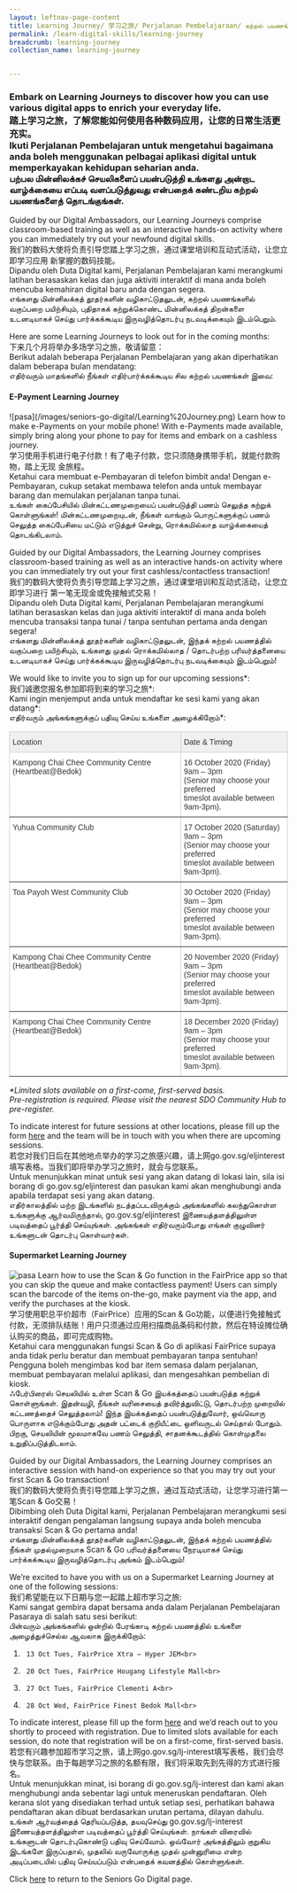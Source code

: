 ```yaml
---
layout: leftnav-page-content
title: Learning Journey/ 学习之旅/ Perjalanan Pembelajaraan/ கற்றல் பயணங்கள்
permalink: /learn-digital-skills/learning-journey
breadcrumb: learning-journey
collection_name: learning-journey


---
```

<h3>Embark on Learning Journeys to discover how you can use various digital apps to enrich your everyday life.<br>
踏上学习之旅，了解您能如何使用各种数码应用，让您的日常生活更充实。<br>
Ikuti Perjalanan Pembelajaran untuk mengetahui bagaimana anda boleh menggunakan pelbagai aplikasi digital untuk memperkayakan kehidupan seharian anda.<br>
பற்பல மின்னிலக்கச் செயலிகளைப் பயன்படுத்தி உங்களது அன்றாட வாழ்க்கையை எப்படி வளப்படுத்துவது என்பதைக் கண்டறிய கற்றல் பயணங்களைத் தொடங்குங்கள்.</h3>

Guided by our Digital Ambassadors, our Learning Journeys comprise classroom-based training as well as an interactive hands-on activity where you can immediately try out your newfound digital skills.<br>
我们的数码大使将负责引导您踏上学习之旅，通过课堂培训和互动式活动，让您立即学习应用
新掌握的数码技能。<br>
Dipandu oleh Duta Digital kami, Perjalanan Pembelajaran kami merangkumi latihan berasaskan kelas
dan juga aktiviti interaktif di mana anda boleh mencuba kemahiran digital baru anda dengan segera.<br>
எங்களது மின்னிலக்கத் தூதர்களின் வழிகாட்டுதலுடன், கற்றல் பயணங்களில் வகுப்பறை பயிற்சியும், புதிதாகக்
கற்றுக்கொண்ட மின்னிலக்கத் திறன்களை உடனடியாகச் செய்து பார்க்கக்கூடிய இருவழித்தொடர்பு
நடவடிக்கையும் இடம்பெறும்.<br>

Here are some Learning Journeys to look out for in the coming months:<br>
下来几个月将举办多场学习之旅，敬请留意：<br>
Berikut adalah beberapa Perjalanan Pembelajaran yang akan diperhatikan dalam beberapa bulan
mendatang:<br>
எதிர்வரும் மாதங்களில் நீங்கள் எதிர்பார்க்கக்கூடிய சில கற்றல் பயணங்கள் இவை:<br>

<h4>E-Payment Learning Journey</h4>
![pasa](/images/seniors-go-digital/Learning%20Journey.png)
Learn how to make e-Payments on your mobile phone! With e-Payments made available, simply bring along your phone to pay for items and embark on a cashless journey.<br>
学习使用手机进行电子付款！有了电子付款，您只须随身携带手机，就能付款购物，踏上无现
金旅程。<br>
Ketahui cara membuat e-Pembayaran di telefon bimbit anda! Dengan e-Pembayaran, cukup setakat
membawa telefon anda untuk membayar barang dan memulakan perjalanan tanpa tunai.<br>
உங்கள் கைப்பேசியில் மின்கட்டணமுறையைப் பயன்படுத்தி பணம் செலுத்த கற்றுக் கொள்ளுங்கள்!
மின்கட்டணமுறையுடன், நீங்கள் வாங்கும் பொருட்களுக்குப் பணம் செலுத்த கைப்பேசியை மட்டும் எடுத்துச்
சென்று, ரொக்கமில்லாத வாழ்க்கையைத் தொடங்கிடலாம்.<br>
  
Guided by our Digital Ambassadors, the Learning Journey comprises classroom-based training as well as an interactive hands-on activity where you can immediately try out your first cashless/contactless transaction!<br>
我们的数码大使将负责引导您踏上学习之旅，通过课堂培训和互动式活动，让您立即学习进行
第一笔无现金或免接触式交易！<br>
Dipandu oleh Duta Digital kami, Perjalanan Pembelajaran merangkumi latihan berasaskan kelas dan
juga aktiviti interaktif di mana anda boleh mencuba transaksi tanpa tunai / tanpa sentuhan pertama
anda dengan segera!<br>
எங்களது மின்னிலக்கத் தூதர்களின் வழிகாட்டுதலுடன், இந்தக் கற்றல் பயணத்தில் வகுப்பறை பயிற்சியும்,
உங்களது முதல் ரொக்கமில்லாத / தொடர்பற்ற பரிவர்த்தனையை உடனடியாகச் செய்து பார்க்கக்கூடிய
இருவழித்தொடர்பு நடவடிக்கையும் இடம்பெறும்!<br>

We would like to invite you to sign up for our upcoming sessions*:<br>
我们诚邀您报名参加即将到来的学习之旅*:<br>
Kami ingin menjemput anda untuk mendaftar ke sesi kami yang akan datang*:<br>
எதிர்வரும் அங்கங்களுக்குப் பதிவு செய்ய உங்களை அழைக்கிறோம்*:<br>

<style type="text/css">
.tg  {border-collapse:collapse;border-spacing:0;}
.tg td{border-color:black;border-style:solid;border-width:1px;font-family:Arial, sans-serif;font-size:14px;
  overflow:hidden;padding:10px 5px;word-break:normal;}
.tg th{border-color:black;border-style:solid;border-width:1px;font-family:Arial, sans-serif;font-size:14px;
  font-weight:normal;overflow:hidden;padding:10px 5px;word-break:normal;}
.tg .tg-l2bf{background-color:#FFF;color:#222;font-weight:bold;text-align:left;vertical-align:top}
.tg .tg-tsok{background-color:#FFF;color:#222;text-align:left;vertical-align:top}
@media screen and (max-width: 767px) {.tg {width: auto !important;}.tg col {width: auto !important;}.tg-wrap {overflow-x: auto;-webkit-overflow-scrolling: touch;}}</style>
<style type="text/css">
.tg  {border-collapse:collapse;border-color:#ccc;border-spacing:0;}
.tg td{background-color:#fff;border-color:#ccc;border-style:solid;border-width:1px;color:#333;
  font-family:Arial, sans-serif;font-size:14px;overflow:hidden;padding:10px 5px;word-break:normal;}
.tg th{background-color:#f0f0f0;border-color:#ccc;border-style:solid;border-width:1px;color:#333;
  font-family:Arial, sans-serif;font-size:14px;font-weight:normal;overflow:hidden;padding:10px 5px;word-break:normal;}
.tg .tg-0pky{border-color:inherit;text-align:left;vertical-align:top}
</style>
<table class="tg">
<thead>
  <tr>
    <th class="tg-0pky">Location</th>
    <th class="tg-0pky">Date &amp; Timing</th>
  </tr>
</thead>
<tbody>
  <tr>
    <td class="tg-0pky">Kampong Chai Chee Community Centre (Heartbeat@Bedok)</td>
    <td class="tg-0pky">16 October 2020 (Friday)<br>9am – 3pm<br>(Senior may choose your preferred<br>timeslot available between 9am-3pm).</td>
  </tr>
  <tr>
    <td class="tg-0pky">Yuhua Community Club</td>
    <td class="tg-0pky">17 October 2020 (Saturday)<br>9am – 3pm<br>(Senior may choose your preferred<br>timeslot available between 9am-3pm).</td>
  </tr>
   <tr>
    <td class="tg-0pky">Toa Payoh West Community Club</td>
    <td class="tg-0pky">30 October 2020 (Friday)<br>9am – 3pm<br>(Senior may choose your preferred<br>timeslot available between 9am-3pm).</td>
  </tr>
  <tr>
    <td class="tg-0pky">Kampong Chai Chee Community Centre (Heartbeat@Bedok)</td>
    <td class="tg-0pky">20 November 2020 (Friday)<br>9am – 3pm<br>(Senior may choose your preferred<br>timeslot available between 9am-3pm).</td>
  </tr>
  <tr>
    <td class="tg-0pky">Kampong Chai Chee Community Centre (Heartbeat@Bedok)</td>
    <td class="tg-0pky">18 December 2020 (Friday)<br>9am – 3pm<br>(Senior may choose your preferred<br>timeslot available between 9am-3pm).</td>
  </tr>
</tbody>
</table>

_*Limited slots available on a first-come, first-served basis._<br>
_Pre-registration is required. Please visit the nearest SDO Community Hub to pre-register._

To indicate interest for future sessions at other locations, please fill up the form <a href="https://www.go.gov.sg/eljinterest" target="_blank">here</a> and the team will be in touch with you when there are upcoming sessions.<br>
若您对我们日后在其他地点举办的学习之旅感兴趣，请上网go.gov.sg/eljinterest填写表格。当我们即将举办学习之旅时，就会与您联系。<br>
Untuk menunjukkan minat untuk sesi yang akan datang di lokasi lain, sila isi borang di go.gov.sg/eljinterest dan pasukan kami akan menghubungi anda apabila terdapat sesi yang akan datang.<br>
எதிர்காலத்தில் மற்ற இடங்களில் நடத்தப்படவிருக்கும் அங்கங்களில் கலந்துகொள்ள உங்களுக்கு ஆர்வமிருந்தால்,
go.gov.sg/eljinterest இணையத்தளத்திலுள்ள படிவத்தைப் பூர்த்தி செய்யுங்கள். அங்கங்கள் எதிர்வரும்போது
எங்கள் குழுவினர் உங்களுடன் தொடர்பு கொள்வார்கள்.<br>

<h4>Supermarket Learning Journey</h4>

![pasa](/images/seniors-go-digital/Learning%20Journey%202.jpg)
Learn how to use the Scan & Go function in the FairPrice app so that you can skip the queue and make contactless payment! Users can simply scan the barcode of the items on-the-go, make payment via the app, and verify the purchases at the kiosk.<br>
学习使用职总平价超市（FairPrice）应用的Scan &amp; Go功能，以便进行免接触式付款，无须排队结账！用户只须通过应用扫描商品条码和付款，然后在特设摊位确认购买的商品，即可完成购物。<br>
Ketahui cara menggunakan fungsi Scan &amp; Go di aplikasi FairPrice supaya anda tidak perlu beratur dan membuat pembayaran tanpa sentuhan! Pengguna boleh mengimbas kod bar item semasa dalam perjalanan, membuat pembayaran melalui aplikasi, dan mengesahkan pembelian di kiosk.<br>
ஃபேர்பிரைஸ் செயலியில் உள்ள Scan &amp; Go இயக்கத்தைப் பயன்படுத்த கற்றுக் கொள்ளுங்கள். இதன்வழி, நீங்கள் வரிசையைத் தவிர்த்துவிட்டு, தொடர்பற்ற முறையில் கட்டணத்தைச் செலுத்தலாம்! இந்த இயக்கத்தைப் பயன்படுத்துவோர், ஒவ்வொரு பொருளாக எடுக்கும்போது அதன் பட்டைக் குறியீட்டை ஒளிவருடல் செய்தால் போதும். பிறகு, செயலியின் மூலமாகவே பணம் செலுத்தி, சாதனக்கூடத்தில் கொள்முதலை உறுதிப்படுத்திடலாம்.<br>

Guided by our Digital Ambassadors, the Learning Journey comprises an interactive session with hand-on experience so that you may try out your first Scan & Go transaction!<br>
我们的数码大使将负责引导您踏上学习之旅，通过互动式活动，让您学习进行第一笔Scan & Go交易！<br>
Dibimbing oleh Duta Digital kami, Perjalanan Pembelajaran merangkumi sesi interaktif dengan pengalaman langsung supaya anda boleh mencuba transaksi Scan &amp; Go pertama anda!<br>
எங்களது மின்னிலக்கத் தூதர்களின் வழிகாட்டுதலுடன், இந்தக் கற்றல் பயணத்தில் நீங்கள் முதல்முறையாக Scan & Go பரிவர்த்தனையை நேரடியாகச் செய்து பார்க்கக்கூடிய இருவழித்தொடர்பு அங்கம் இடம்பெறும்!<br>

We’re excited to have you with us on a Supermarket Learning Journey at one of the following sessions:<br>
我们希望能在以下日期与您一起踏上超市学习之旅:<br>
Kami sangat gembira dapat bersama anda dalam Perjalanan Pembelajaran Pasaraya di salah satu
sesi berikut:<br>
பின்வரும் அங்கங்களில் ஒன்றில் பேரங்காடி கற்றல் பயணத்தில் உங்களை அழைத்துச்செல்ல ஆவலாக
இருக்கிறோம்:<br>

1)      13 Oct Tues, FairPrice Xtra – Hyper JEM<br>
2)      20 Oct Tues, FairPrice Hougang Lifestyle Mall<br>
3)      27 Oct Tues, FairPrice Clementi A<br>
4)      28 Oct Wed, FairPrice Finest Bedok Mall<br>

To indicate interest, please fill up the form <a href="https://www.go.gov.sg/lj-interest" target="_blank">here</a> and we’d reach out to you shortly to proceed with registration. Due to limited slots available for each session, do note that registration will be on a first-come, first-served basis.<br>
若您有兴趣参加超市学习之旅，请上网go.gov.sg/lj-interest填写表格，我们会尽快与您联系。由于每趟学习之旅的名额有限，我们将采取先到先得的方式进行报名。<br>
Untuk menunjukkan minat, isi borang di go.gov.sg/lj-interest dan kami akan menghubungi anda sebentar lagi untuk meneruskan pendaftaran. Oleh kerana slot yang disediakan terhad untuk setiap sesi, perhatikan bahawa pendaftaran akan dibuat berdasarkan urutan pertama, dilayan dahulu.<br>
உங்கள் ஆர்வத்தைத் தெரியப்படுத்த, தயவுசெய்து go.gov.sg/lj-interest இணையத்தளத்திலுள்ள படிவத்தைப் பூர்த்தி செய்யுங்கள். நாங்கள் விரைவில் உங்களுடன் தொடர்புகொண்டு பதிவு செய்வோம். ஒவ்வோர் அங்கத்திலும் குறுகிய இடங்களே இருப்பதால், முதலில் வருவோருக்கு முதல் முன்னுரிமை என்ற அடிப்படையில் பதிவு செய்யப்படும் என்பதைக் கவனத்தில் கொள்ளுங்கள்.<br>

Click <a href="https://www.imda.gov.sg/seniorsgodigital/" target="_blank">here</a> to return to the Seniors Go Digital page.
